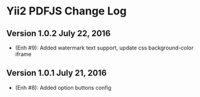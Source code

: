 Yii2 PDFJS Change Log
=================================



Version 1.0.2 July 22, 2016
---------------------

- (Enh #9): Added watermark text support, update css background-color iframe


Version 1.0.1 July 21, 2016
---------------------

- (Enh #8): Added option buttons config
